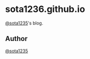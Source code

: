 sota1236.github.io
====

[@sota1235](https://github.com/sota1235)'s blog.

## Author

[@sota1235](https://github.com/sota1235)
